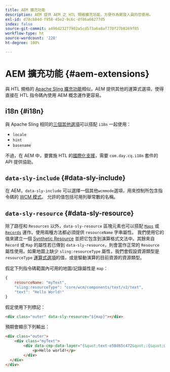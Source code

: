 ```yaml
---
title: AEM 擴充功能
description: AEM 提供 AEM 之 HTL 規格擴充功能，方便作為開發人員的您使用。
exl-id: d78cb84d-f958-45e2-9c6c-df86a68277d5
index: false
source-git-commit: a496d23277902a5cd573a6a8af770f27b0269f05
workflow-type: ht
source-wordcount: '228'
ht-degree: 100%

---
```



# AEM 擴充功能 {#aem-extensions}

與 HTL 規格的 [Apache Sling 擴充功能](https://sling.apache.org/documentation/bundles/scripting/scripting-htl.html#extensions-of-the-htl-specification-1)相似，AEM 提供其他的運算式選項，使得直接在 HTL 指令碼內使用 AEM 概念運作更容易。

## i18n {#i18n}

與 Apache Sling 相同的[三個其他選項](https://sling.apache.org/documentation/bundles/scripting/scripting-htl.html#i18n)可以搭配 `i18n` 一起使用：

* `locale`
* `hint`
* `basename`

不過，在 AEM 中，要實施 HTL 的[國際化支援](https://experienceleague.adobe.com/zh-hant/docs/experience-manager-65/content/implementing/developing/components/internationalization/i18n-dev)，需要 `com.day.cq.i18n` 套件的 API 提供協助。

## `data-sly-include` {#data-sly-include}

在 AEM，`data-sly-include` 可以選擇一個其他`wcmmode`選項，用來控制所包含指令碼的 [WCM 模式](https://developer.adobe.com/experience-manager/reference-materials/cloud-service/javadoc/com/day/cq/wcm/api/WCMMode.html)。 允許的值包括可用列舉常數的名稱。

## `data-sly-resource` {#data-sly-resource}

除了路徑和 `Resources` 以外，`data-sly-resource` 區塊元素也可以搭配 [`Maps`](https://docs.oracle.com/en/java/javase/11/docs/api/java.base/java/util/Map.html) 或 [`Records`](https://github.com/apache/sling-org-apache-sling-scripting-sightly-runtime/blob/master/src/main/java/org/apache/sling/scripting/sightly/Record.java) 運作。使用兩種方法都必須提供 `resourceName` 字串屬性。 我們使用它的值來建立一個 [Synthetic Resource](https://www.javadoc.io/doc/org.apache.sling/org.apache.sling.api/latest/org/apache/sling/api/resource/SyntheticResource.html) 並把它包含到演算格式文法中。其餘來自 `Record` 或 `Map` 的屬性若已傳到 `data-sly-resource`，則會當作正常的 `Resource` 屬性使用。如果地圖上缺少 `sling:resourceType` 屬性，我們會假設資源類型是 `resourceType` [運算式選項](https://github.com/adobe/htl-spec/blob/1.4/SPECIFICATION.md#229-resource)的值，或是驅動演算的目前資源的資源類型。

假定下列指令碼範圍內可用的地圖/記錄屬性是 `map`：

```javascript
{
    resourceName: "myText",
    "sling:resourceType": "core/wcm/components/text/v2/text",
    "text": "Hello World!"
}
```

假定使用下列標記：

```html
<div class="outer" data-sly-resource="${map}"></div>
```

預期會顯示下列輸出：

```html
<div class="outer">
    <div class="myText">
        <div data-cmp-data-layer="{&quot;text-e58d65c472&quot;:{&quot;@type&quot;:&quot;core/wcm/components/text/v2/text&quot;,&quot;xdm:text&quot;:&quot;<p>Hello world!</p>&quot;}}" id="text-e58d65c472" class="cmp-text">
            <p>Hello world!</p>
        </div>
  </div>
</div>
```
